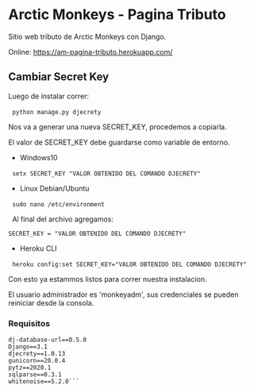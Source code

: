# Arctic Monkeys - Pagina Tributo
Sitio web tributo de Arctic Monkeys con Django.

Online: https://am-pagina-tributo.herokuapp.com/

## Cambiar Secret Key

Luego de instalar correr:

&nbsp; ```python manage.py djecrety```

Nos va a generar una nueva SECRET_KEY, procedemos a copiarla.

El valor de SECRET_KEY debe guardarse como variable de entorno.

* Windows10

&nbsp; ``` setx SECRET_KEY "VALOR OBTENIDO DEL COMANDO DJECRETY" ```

* Linux Debian/Ubuntu

&nbsp; ``` sudo nano /etc/environment ```

&nbsp; Al final del archivo agregamos:

``` SECRET_KEY = "VALOR OBTENIDO DEL COMANDO DJECRETY" ```

* Heroku CLI

&nbsp; ``` heroku config:set SECRET_KEY="VALOR OBTENIDO DEL COMANDO DJECRETY" ```

Con esto ya estammos listos para correr nuestra instalacion.

El usuario administrador es 'monkeyadm', sus credenciales se pueden reiniciar desde la consola.

### Requisitos

```asgiref==3.2.10
dj-database-url==0.5.0
Django==3.1
djecrety==1.0.13
gunicorn==20.0.4
pytz==2020.1
sqlparse==0.3.1
whitenoise==5.2.0```
